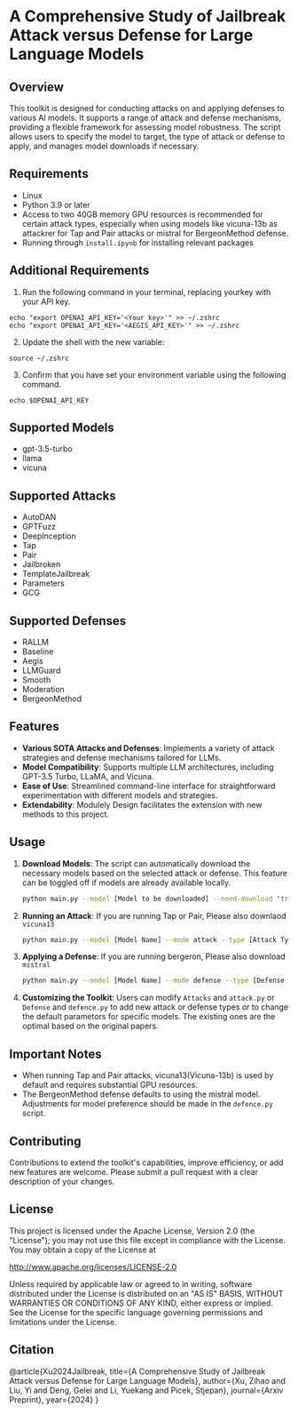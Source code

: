 # A Comprehensive Study of Jailbreak Attack versus Defense for Large Language Models

## Overview

This toolkit is designed for conducting attacks on and applying defenses to various AI models. It supports a range of attack and defense mechanisms, providing a flexible framework for assessing model robustness. The script allows users to specify the model to target, the type of attack or defense to apply, and manages model downloads if necessary.

## Requirements

- Linux
- Python 3.9 or later
- Access to two 40GB memory GPU resources is recommended for certain attack types, especially when using models like vicuna-13b as attackrer for Tap and Pair attacks or mistral for BergeonMethod defense.
- Running through `install.ipynb` for installing relevant packages

## Additional Requirements
1. Run the following command in your terminal, replacing yourkey with your API key. 

```
echo "export OPENAI_API_KEY='<Your key>'" >> ~/.zshrc
echo "export OPENAI_API_KEY='<AEGIS_API_KEY>'" >> ~/.zshrc
```

2. Update the shell with the new variable:
```
source ~/.zshrc

```
3. Confirm that you have set your environment variable using the following command. 

```
echo $OPENAI_API_KEY
```
## Supported Models

- gpt-3.5-turbo
- llama
- vicuna

## Supported Attacks

- AutoDAN
- GPTFuzz
- DeepInception
- Tap
- Pair
- Jailbroken
- TemplateJailbreak
- Parameters
- GCG

## Supported Defenses

- RALLM
- Baseline
- Aegis
- LLMGuard
- Smooth
- Moderation
- BergeonMethod

## Features

- **Various SOTA Attacks and Defenses**: Implements a variety of attack strategies and defense mechanisms tailored for LLMs.
- **Model Compatibility**: Supports multiple LLM architectures, including GPT-3.5 Turbo, LLaMA, and Vicuna.
- **Ease of Use**: Streamlined command-line interface for straightforward experimentation with different models and strategies.
- **Extendability**: Modulely Design facilitates the extension with new methods to this project.


## Usage

1. **Download Models**: The script can automatically download the necessary models based on the selected attack or defense. This feature can be toggled off if models are already available locally.

    ```bash
    python main.py --model [Model to be downloaded] --need-download "true"
    ```

2. **Running an Attack**:
    If you are running Tap or Pair, Please also downlaod `vicuna13`
    
    ```bash
    python main.py --model [Model Name] --mode attack --type [Attack Type] 
    ```

3. **Applying a Defense**:
    If you are running bergeron, Please also download `mistral`
    ```bash
    python main.py --model [Model Name] --mode defense --type [Defense Type]
    ```

4. **Customizing the Toolkit**: Users can modify `Attacks` and `attack.py` or `Defense` and `defence.py` to add new attack or defense types or to change the default parametors for specific models. The existing ones are the optimal based on the original papers.

## Important Notes

- When running Tap and Pair attacks, vicuna13(Vicuna-13b) is used by default and requires substantial GPU resources.
- The BergeonMethod defense defaults to using the mistral model. Adjustments for model preference should be made in the `defence.py` script.

## Contributing

Contributions to extend the toolkit's capabilities, improve efficiency, or add new features are welcome. Please submit a pull request with a clear description of your changes.

## License

This project is licensed under the Apache License, Version 2.0 (the "License"); you may not use this file except in compliance with the License. You may obtain a copy of the License at

http://www.apache.org/licenses/LICENSE-2.0

Unless required by applicable law or agreed to in writing, software distributed under the License is distributed on an "AS IS" BASIS, WITHOUT WARRANTIES OR CONDITIONS OF ANY KIND, either express or implied. See the License for the specific language governing permissions and limitations under the License.

## Citation
@article{Xu2024Jailbreak,
  title={A Comprehensive Study of Jailbreak Attack versus Defense for Large Language Models},
  author={Xu, Zihao and Liu, Yi and Deng, Gelei and Li, Yuekang and Picek, Stjepan},
  journal={Arxiv Preprint},
  year={2024}
}
